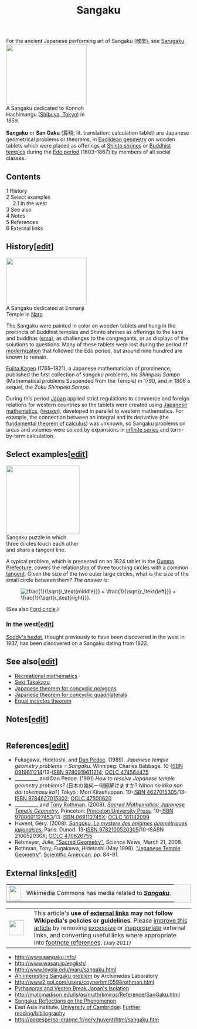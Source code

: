 ﻿---
lastrevid: 588310881
pageid: 1055365
canonicalurl: http://en.wikipedia.org/wiki/Sangaku
title: Sangaku
editurl: http://en.wikipedia.org/w/index.php?title=Sangaku&action=edit
length: 5581
contentmodel: wikitext
pagelanguage: en
touched: 2015-02-14T13:05:20Z
ns: 0
fullurl: http://en.wikipedia.org/wiki/Sangaku
---

<div class="hatnote">For the ancient Japanese performing art of Sangaku (散楽), see <a href="/wiki/Sarugaku" title="Sarugaku">Sarugaku</a>.</div>
<div class="thumb tright"><div class="thumbinner" style="width:222px;"><a href="/wiki/File:Sangaku_of_Konnoh_Hachimangu_1859.jpg" class="image"><img alt="" src="//upload.wikimedia.org/wikipedia/commons/thumb/2/23/Sangaku_of_Konnoh_Hachimangu_1859.jpg/220px-Sangaku_of_Konnoh_Hachimangu_1859.jpg" width="220" height="165" class="thumbimage" srcset="//upload.wikimedia.org/wikipedia/commons/thumb/2/23/Sangaku_of_Konnoh_Hachimangu_1859.jpg/330px-Sangaku_of_Konnoh_Hachimangu_1859.jpg 1.5x, //upload.wikimedia.org/wikipedia/commons/thumb/2/23/Sangaku_of_Konnoh_Hachimangu_1859.jpg/440px-Sangaku_of_Konnoh_Hachimangu_1859.jpg 2x" data-file-width="3524" data-file-height="2644" /></a>  <div class="thumbcaption"><div class="magnify"><a href="/wiki/File:Sangaku_of_Konnoh_Hachimangu_1859.jpg" class="internal" title="Enlarge"></a></div>A Sangaku dedicated to Konnoh Hachimangu (<a href="/wiki/Shibuya,_Tokyo" title="Shibuya, Tokyo" class="mw-redirect">Shibuya, Tokyo</a>) in 1859.</div></div></div>
<p><b>Sangaku</b> or <b>San Gaku</b> (算額; lit. translation: calculation tablet) are Japanese geometrical problems or theorems, in <a href="/wiki/Euclidean_geometry" title="Euclidean geometry">Euclidean geometry</a> on wooden tablets which were placed as offerings at <a href="/wiki/Shinto_shrine" title="Shinto shrine">Shinto shrines</a> or <a href="/wiki/Buddhist_temples_in_Japan" title="Buddhist temples in Japan">Buddhist temples</a> during the <a href="/wiki/Edo_period" title="Edo period">Edo period</a> (1603&#8211;1867) by members of all social classes.
</p>
<div id="toc" class="toc"><div id="toctitle"><h2>Contents</h2></div>
<ul>
<li class="toclevel-1 tocsection-1"><a href="#History"><span class="tocnumber">1</span> <span class="toctext">History</span></a></li>
<li class="toclevel-1 tocsection-2"><a href="#Select_examples"><span class="tocnumber">2</span> <span class="toctext">Select examples</span></a>
<ul>
<li class="toclevel-2 tocsection-3"><a href="#In_the_west"><span class="tocnumber">2.1</span> <span class="toctext">In the west</span></a></li>
</ul>
</li>
<li class="toclevel-1 tocsection-4"><a href="#See_also"><span class="tocnumber">3</span> <span class="toctext">See also</span></a></li>
<li class="toclevel-1 tocsection-5"><a href="#Notes"><span class="tocnumber">4</span> <span class="toctext">Notes</span></a></li>
<li class="toclevel-1 tocsection-6"><a href="#References"><span class="tocnumber">5</span> <span class="toctext">References</span></a></li>
<li class="toclevel-1 tocsection-7"><a href="#External_links"><span class="tocnumber">6</span> <span class="toctext">External links</span></a></li>
</ul>
</div>

<h2><span class="mw-headline" id="History">History</span><span class="mw-editsection"><span class="mw-editsection-bracket">[</span><a href="/w/index.php?title=Sangaku&amp;action=edit&amp;section=1" title="Edit section: History">edit</a><span class="mw-editsection-bracket">]</span></span></h2>
<div class="thumb tright"><div class="thumbinner" style="width:222px;"><a href="/wiki/File:Sangaku_at_Enmanji.jpg" class="image"><img alt="" src="//upload.wikimedia.org/wikipedia/commons/thumb/5/5f/Sangaku_at_Enmanji.jpg/220px-Sangaku_at_Enmanji.jpg" width="220" height="128" class="thumbimage" srcset="//upload.wikimedia.org/wikipedia/commons/thumb/5/5f/Sangaku_at_Enmanji.jpg/330px-Sangaku_at_Enmanji.jpg 1.5x, //upload.wikimedia.org/wikipedia/commons/thumb/5/5f/Sangaku_at_Enmanji.jpg/440px-Sangaku_at_Enmanji.jpg 2x" data-file-width="2450" data-file-height="1431" /></a>  <div class="thumbcaption"><div class="magnify"><a href="/wiki/File:Sangaku_at_Enmanji.jpg" class="internal" title="Enlarge"></a></div>A Sangaku dedicated at Enmanji Temple in <a href="/wiki/Nara,_Nara" title="Nara, Nara">Nara</a></div></div></div>
<p>The Sangaku were painted in color on wooden tablets and hung in the precincts of Buddhist temples and Shinto shrines as offerings to the kami and buddhas (<a href="/wiki/Ema_(Shinto)" title="Ema (Shinto)">ema</a>), as challenges to the congregants, or as displays of the solutions to questions. Many of these tablets were lost during the period of <a href="/wiki/Modernization" title="Modernization" class="mw-redirect">modernization</a> that followed the Edo period, but around nine hundred are known to remain.
</p><p><a href="/w/index.php?title=Fujita_Kagen&amp;action=edit&amp;redlink=1" class="new" title="Fujita Kagen (page does not exist)">Fujita Kagen</a> (1765&#8211;1821), a Japanese mathematician of prominence, published the first collection of <i>sangaku</i> problems, his <i>Shimpeki Sampo</i> (Mathematical problems Suspended from the Temple) in 1790, and in 1806 a sequel, the <i>Zoku Shimpeki Sampo</i>.
</p><p>During this period <a href="/wiki/Japan" title="Japan">Japan</a> applied strict regulations  to commerce and foreign relations for western countries so the tablets were created using <a href="/wiki/Japanese_mathematics" title="Japanese mathematics">Japanese mathematics</a>, (<i><a href="/wiki/Wasan" title="Wasan" class="mw-redirect">wasan</a></i>), developed in parallel to western mathematics. For example, the connection between an integral and its derivative (the <a href="/wiki/Fundamental_theorem_of_calculus" title="Fundamental theorem of calculus">fundamental theorem of calculus</a>) was unknown, so Sangaku problems on areas and volumes were solved by expansions in <a href="/wiki/Infinite_series" title="Infinite series" class="mw-redirect">infinite series</a> and term-by-term calculation.
</p>
<h2><span class="mw-headline" id="Select_examples">Select examples</span><span class="mw-editsection"><span class="mw-editsection-bracket">[</span><a href="/w/index.php?title=Sangaku&amp;action=edit&amp;section=2" title="Edit section: Select examples">edit</a><span class="mw-editsection-bracket">]</span></span></h2>
<div class="thumb tright"><div class="thumbinner" style="width:202px;"><a href="/wiki/File:Sangaku_Circles.JPG" class="image"><img alt="" src="//upload.wikimedia.org/wikipedia/commons/thumb/5/54/Sangaku_Circles.JPG/200px-Sangaku_Circles.JPG" width="200" height="187" class="thumbimage" srcset="//upload.wikimedia.org/wikipedia/commons/thumb/5/54/Sangaku_Circles.JPG/300px-Sangaku_Circles.JPG 1.5x, //upload.wikimedia.org/wikipedia/commons/thumb/5/54/Sangaku_Circles.JPG/400px-Sangaku_Circles.JPG 2x" data-file-width="762" data-file-height="711" /></a>  <div class="thumbcaption"><div class="magnify"><a href="/wiki/File:Sangaku_Circles.JPG" class="internal" title="Enlarge"></a></div>Sangaku puzzle in which three circles touch each other and share a tangent line.</div></div></div>
<p>A typical problem, which is presented on an 1824 tablet in the <a href="/wiki/Gunma_Prefecture" title="Gunma Prefecture">Gunma Prefecture</a>, covers the relationship of three touching circles with a common <a href="/wiki/Tangent" title="Tangent">tangent</a>. Given the size of the two outer large circles, what is the size of the small circle between them? <i>The answer is:</i> 
</p>
<dl><dd> <img class="mwe-math-fallback-image-inline tex" alt="\frac{1}{\sqrt{r_\text{middle}}} = \frac{1}{\sqrt{r_\text{left}}} + \frac{1}{\sqrt{r_\text{right}}}." src="//upload.wikimedia.org/math/0/e/e/0eed92c48ca728edda5d824028f1823e.png" /></dd></dl>
<p>(See also <a href="/wiki/Ford_circle" title="Ford circle">Ford circle</a>.)
</p>
<h3><span class="mw-headline" id="In_the_west">In the west</span><span class="mw-editsection"><span class="mw-editsection-bracket">[</span><a href="/w/index.php?title=Sangaku&amp;action=edit&amp;section=3" title="Edit section: In the west">edit</a><span class="mw-editsection-bracket">]</span></span></h3>
<p><a href="/wiki/Soddy%27s_hexlet" title="Soddy&#39;s hexlet">Soddy's hexlet</a>, thought previously to have been discovered in the west in 1937, has been discovered on a Sangaku dating from 1822.
</p>
<h2><span class="mw-headline" id="See_also">See also</span><span class="mw-editsection"><span class="mw-editsection-bracket">[</span><a href="/w/index.php?title=Sangaku&amp;action=edit&amp;section=4" title="Edit section: See also">edit</a><span class="mw-editsection-bracket">]</span></span></h2>
<ul><li> <a href="/wiki/Recreational_mathematics" title="Recreational mathematics">Recreational mathematics</a></li>
<li> <a href="/wiki/Seki_Takakazu" title="Seki Takakazu">Seki Takakazu</a></li>
<li> <a href="/wiki/Japanese_theorem_for_concyclic_polygons" title="Japanese theorem for concyclic polygons" class="mw-redirect">Japanese theorem for concyclic polygons</a></li>
<li> <a href="/wiki/Japanese_theorem_for_concyclic_quadrilaterals" title="Japanese theorem for concyclic quadrilaterals" class="mw-redirect">Japanese theorem for concyclic quadrilaterals</a></li>
<li> <a href="/wiki/Equal_incircles_theorem" title="Equal incircles theorem">Equal incircles theorem</a></li></ul>
<h2><span class="mw-headline" id="Notes">Notes</span><span class="mw-editsection"><span class="mw-editsection-bracket">[</span><a href="/w/index.php?title=Sangaku&amp;action=edit&amp;section=5" title="Edit section: Notes">edit</a><span class="mw-editsection-bracket">]</span></span></h2>
<div class="reflist columns references-column-count references-column-count-1" style="-moz-column-count: 1; -webkit-column-count: 1; column-count: 1; list-style-type: decimal;">
</div>
<h2><span class="mw-headline" id="References">References</span><span class="mw-editsection"><span class="mw-editsection-bracket">[</span><a href="/w/index.php?title=Sangaku&amp;action=edit&amp;section=6" title="Edit section: References">edit</a><span class="mw-editsection-bracket">]</span></span></h2>
<ul><li> Fukagawa, Hidetoshi, and <a href="/wiki/Dan_Pedoe" title="Dan Pedoe" class="mw-redirect">Dan Pedoe</a>. (1989).  <i>Japanese temple geometry problems = Sangaku</i>. Winnipeg: Charles Babbage. 10-<a href="/wiki/Special:BookSources/0919611214" class="internal mw-magiclink-isbn">ISBN 0919611214</a>/13-<a href="/wiki/Special:BookSources/9780919611214" class="internal mw-magiclink-isbn">ISBN 9780919611214</a>; <a rel="nofollow" class="external text" href="http://www.worldcat.org/title/japanese-temple-geometry-problems-san-gaku/oclc/474564475&amp;referer=brief_results">OCLC 474564475</a></li>
<li> __________ and Dan Pedoe. (1991) <i>How to resolve Japanese temple geometry problems?</i><span style="font-weight: normal">&#32;(<span class="t_nihongo_kanji" lang="ja">日本の幾何ー何題解けますか?</span><span class="t_nihongo_comma" style="display:none">,</span>&#32;<i>Nihon no kika nan dai tokemasu ka</i><sup class="t_nihongo_help noprint"><a href="/wiki/Help:Installing_Japanese_character_sets" title="Help:Installing Japanese character sets"><span class="t_nihongo_icon" style="color: #00e; font: bold 80% sans-serif; text-decoration: none; padding: 0 .1em;">?</span></a></sup>)</span> Tōkyō&#160;: Mori Kitashuppan. 10-<a href="/wiki/Special:BookSources/4627015305" class="internal mw-magiclink-isbn">ISBN 4627015305</a>/13-<a href="/wiki/Special:BookSources/9784627015302" class="internal mw-magiclink-isbn">ISBN 9784627015302</a>; <a rel="nofollow" class="external text" href="http://www.worldcat.org/title/nihon-no-kika-nan-dai-tokemasu-ka/oclc/47500620&amp;referer=brief_results">OCLC 47500620</a></li>
<li> __________ and <a href="/wiki/Tony_Rothman" title="Tony Rothman">Tony Rothman</a>. (2008). <a rel="nofollow" class="external text" href="http://books.google.com/books?id=OxKKDCmGDlEC&amp;dq=Aida+Yasuaki&amp;source=gbs_navlinks_s"><i>Sacred Mathematics: Japanese Temple Geometry.</i></a> Princeton: <a href="/wiki/Princeton_University_Press" title="Princeton University Press">Princeton University Press</a>. 10-<a href="/wiki/Special:BookSources/9780691127453" class="internal mw-magiclink-isbn">ISBN 9780691127453</a>/13-<a href="/wiki/Special:BookSources/069112745X" class="internal mw-magiclink-isbn">ISBN 069112745X</a>; <a rel="nofollow" class="external text" href="http://www.worldcat.org/title/sacred-mathematics-japanese-temple-geometry/oclc/181142099">OCLC 181142099</a></li>
<li> Huvent, Géry.  (2008). <a rel="nofollow" class="external text" href="http://books.google.com/books?id=WXMNPQAACAAJ&amp;dq=Sangaku.+Le+myst%C3%A8re+des+%C3%A9nigmes+g%C3%A9om%C3%A9triques+japonaises&amp;lr=&amp;cd=1"><i>Sangaku. Le mystère des énigmes géométriques japonaises.</i></a> Paris: Dunod. 13-<a href="/wiki/Special:BookSources/9782100520305" class="internal mw-magiclink-isbn">ISBN 9782100520305</a>/10-ISABN 210052030X; <a rel="nofollow" class="external text" href="http://www.worldcat.org/title/sangaku-le-mystere-des-enigmes-geometriques-japonaises/oclc/470626755">OCLC 470626755</a></li>
<li> Rehmeyer, Julie,  <a rel="nofollow" class="external text" href="http://www.sciencenews.org/view/generic/id/9499/title/Math_Trek__Sacred_Geometry">"Sacred Geometry"</a>, <i>Science News,</i> March 21, 2008.</li>
<li><span class="citation journal">Rothman, Tony; Fugakawa, Hidetoshi (May 1998). <a rel="nofollow" class="external text" href="http://www.its.caltech.edu/~ilian/ma1c/temple.pdf">"Japanese Temple Geometry"</a>. <a href="/wiki/Scientific_American" title="Scientific American">Scientific American</a>. pp.&#160;84–91.</span><span title="ctx_ver=Z39.88-2004&amp;rfr_id=info%3Asid%2Fen.wikipedia.org%3ASangaku&amp;rft.aufirst=Tony&amp;rft.au=Fugakawa%2C+Hidetoshi&amp;rft.aulast=Rothman&amp;rft.au=Rothman%2C+Tony&amp;rft.btitle=Japanese+Temple+Geometry&amp;rft.date=May+1998&amp;rft.genre=book&amp;rft_id=http%3A%2F%2Fwww.its.caltech.edu%2F~ilian%2Fma1c%2Ftemple.pdf&amp;rft.pages=84-91&amp;rft.pub=Scientific+American&amp;rft_val_fmt=info%3Aofi%2Ffmt%3Akev%3Amtx%3Abook" class="Z3988"><span style="display:none;">&#160;</span></span></li></ul>
<h2><span class="mw-headline" id="External_links">External links</span><span class="mw-editsection"><span class="mw-editsection-bracket">[</span><a href="/w/index.php?title=Sangaku&amp;action=edit&amp;section=7" title="Edit section: External links">edit</a><span class="mw-editsection-bracket">]</span></span></h2>
<table class="mbox-small plainlinks" style="border:1px solid #aaa;background-color:#f9f9f9">
<tr>
<td class="mbox-image"><img alt="" src="//upload.wikimedia.org/wikipedia/en/thumb/4/4a/Commons-logo.svg/30px-Commons-logo.svg.png" width="30" height="40" srcset="//upload.wikimedia.org/wikipedia/en/thumb/4/4a/Commons-logo.svg/45px-Commons-logo.svg.png 1.5x, //upload.wikimedia.org/wikipedia/en/thumb/4/4a/Commons-logo.svg/59px-Commons-logo.svg.png 2x" data-file-width="1024" data-file-height="1376" /></td>
<td class="mbox-text plainlist">Wikimedia Commons has media related to <i><b><a href="//commons.wikimedia.org/wiki/Category:Sangaku" class="extiw" title="commons:Category:Sangaku">Sangaku</a></b></i>.</td></tr></table>
<table class="metadata plainlinks ambox ambox-style ambox-external_links" role="presentation"><tr><td class="mbox-image"><div style="width:52px"><img alt="" src="//upload.wikimedia.org/wikipedia/en/thumb/f/f2/Edit-clear.svg/40px-Edit-clear.svg.png" width="40" height="40" srcset="//upload.wikimedia.org/wikipedia/en/thumb/f/f2/Edit-clear.svg/60px-Edit-clear.svg.png 1.5x, //upload.wikimedia.org/wikipedia/en/thumb/f/f2/Edit-clear.svg/80px-Edit-clear.svg.png 2x" data-file-width="48" data-file-height="48" /></div></td><td class="mbox-text"><span class="mbox-text-span">This article's <b>use of <a href="/wiki/Wikipedia:External_links" title="Wikipedia:External links">external links</a> may not follow Wikipedia's policies or guidelines</b>.<span class="hide-when-compact"> Please <a class="external text" href="//en.wikipedia.org/w/index.php?title=Sangaku&amp;action=edit">improve this article</a> by removing <a href="/wiki/Wikipedia:What_Wikipedia_is_not#Wikipedia_is_not_a_mirror_or_a_repository_of_links.2C_images.2C_or_media_files" title="Wikipedia:What Wikipedia is not">excessive</a> or <a href="/wiki/Wikipedia:External_links" title="Wikipedia:External links">inappropriate</a> external links, and converting useful links where appropriate into <a href="/wiki/Wikipedia:Citing_sources" title="Wikipedia:Citing sources">footnote references</a>.</span>  <small><i>(July 2011)</i></small><span class="hide-when-compact"></span></span></td></tr></table>
<ul><li> <a rel="nofollow" class="external free" href="http://www.sangaku.info/">http://www.sangaku.info/</a></li>
<li> <a rel="nofollow" class="external free" href="http://www.wasan.jp/english/">http://www.wasan.jp/english/</a></li>
<li> <a rel="nofollow" class="external free" href="http://www.loyola.edu/maru/sangaku.html">http://www.loyola.edu/maru/sangaku.html</a></li>
<li><a rel="nofollow" class="external text" href="http://www.archimedes-lab.org/monthly_puzzles_66.html">An interesting Sangaku problem</a> by Archimedes Laboratory</li>
<li> <a rel="nofollow" class="external free" href="http://www2.gol.com/users/coynerhm/0598rothman.html">http://www2.gol.com/users/coynerhm/0598rothman.html</a></li>
<li> <a rel="nofollow" class="external text" href="http://www.cut-the-knot.org/Curriculum/Geometry/PythagorasWithVectenInJapan.shtml">Pythagoras and Vecten Break Japan's Isolation</a></li>
<li> <a rel="nofollow" class="external free" href="http://matcmadison.edu/is/as/math/kmirus/Reference/SanGaku.html">http://matcmadison.edu/is/as/math/kmirus/Reference/SanGaku.html</a></li>
<li> <a rel="nofollow" class="external text" href="http://www.cut-the-knot.org/pythagoras/Sangaku.shtml">Sangaku: Reflections on the Phenomenon</a></li>
<li> East Asia Institute, <a href="/wiki/University_of_Cambridge" title="University of Cambridge">University of Cambridge</a>: <a rel="nofollow" class="external text" href="http://www.oriental.cam.ac.uk/jbib/edoint11.html">Further reading/bibliography</a></li>
<li> <a rel="nofollow" class="external free" href="http://pagesperso-orange.fr/gery.huvent/html/sangaku.htm">http://pagesperso-orange.fr/gery.huvent/html/sangaku.htm</a></li></ul>
